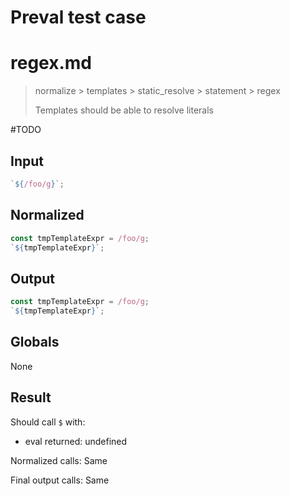 # Preval test case

# regex.md

> normalize > templates > static_resolve > statement > regex
>
> Templates should be able to resolve literals

#TODO

## Input

`````js filename=intro
`${/foo/g}`;
`````

## Normalized

`````js filename=intro
const tmpTemplateExpr = /foo/g;
`${tmpTemplateExpr}`;
`````

## Output

`````js filename=intro
const tmpTemplateExpr = /foo/g;
`${tmpTemplateExpr}`;
`````

## Globals

None

## Result

Should call `$` with:
 - eval returned: undefined

Normalized calls: Same

Final output calls: Same
